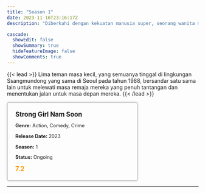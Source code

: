```yaml
---
title: "Season 1"
date: 2023-11-16T23:16:17Z
description: "Diberkahi dengan kekuatan manusia super, seorang wanita muda kembali ke Korea Selatan untuk mencari keluarga kandungnya - hanya untuk terjerat dalam kasus narkoba yang dapat menguji kekuatan dan kekuatannya."

cascade:
  showEdit: false
  showSummary: true
  hideFeatureImage: false
  showComments: true
---
```


{{< lead >}}
Lima teman masa kecil, yang semuanya tinggal di lingkungan Ssangmundong yang sama di Seoul pada tahun 1988, bersandar satu sama lain untuk melewati masa remaja mereka yang penuh tantangan dan menentukan jalan untuk masa depan mereka.
{{< /lead >}}

<style>

/* CSS for the movie information box */
        .movie-box {
            width: 300px;
            padding: 20px;
            border: 2px solid #ccc; /* Border added */
            border-radius: 5px;
            box-shadow: 0 0 5px rgba(0, 0, 0, 0.2);
        }

        /* CSS for movie title */
        .movie-title {
            font-size: 1.2em;
            font-weight: bold;
            margin-bottom: 10px;
        }

        /* CSS for movie details */
        .movie-details {
            font-size: 0.9em;
            margin-bottom: 10px;
        }

        /* CSS for movie rating */
        .movie-rating {
            font-size: 1.2em;
            font-weight: bold;
            color: #ff9900; /* IMDb's rating color */
        }
</style>

 <div class="movie-box">
        <div class="movie-title">Strong Girl Nam Soon</div>
        <div class="movie-details">
            <p><strong>Genre:</strong> Action, Comedy, Crime</p>
            <p><strong>Release Date:</strong> 2023</p>
            <p><strong>Season:</strong> 1</p>
            <p><strong>Status:</strong> Ongoing</p>
        </div>
        <div class="movie-rating">7.2</div>
    </div>

---